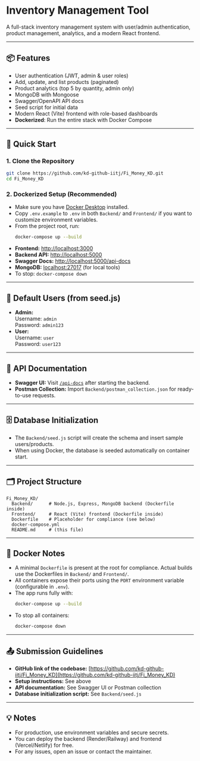 # Inventory Management Tool

A full-stack inventory management system with user/admin authentication, product management, analytics, and a modern React frontend.

---

## 📦 Features
- User authentication (JWT, admin & user roles)
- Add, update, and list products (paginated)
- Product analytics (top 5 by quantity, admin only)
- MongoDB with Mongoose
- Swagger/OpenAPI API docs
- Seed script for initial data
- Modern React (Vite) frontend with role-based dashboards
- **Dockerized**: Run the entire stack with Docker Compose

---

## 🚀 Quick Start

### 1. **Clone the Repository**
```bash
git clone https://github.com/kd-github-iitj/Fi_Money_KD.git
cd Fi_Money_KD
```

### 2. **Dockerized Setup (Recommended)**
- Make sure you have [Docker Desktop](https://www.docker.com/products/docker-desktop/) installed.
- Copy `.env.example` to `.env` in both `Backend/` and `Frontend/` if you want to customize environment variables.
- From the project root, run:
  ```bash
  docker-compose up --build
  ```
- **Frontend:** [http://localhost:3000](http://localhost:3000)
- **Backend API:** [http://localhost:5000](http://localhost:5000)
- **Swagger Docs:** [http://localhost:5000/api-docs](http://localhost:5000/api-docs)
- **MongoDB:** [localhost:27017](localhost:27017) (for local tools)
- To stop: `docker-compose down`


---

## 👤 **Default Users (from seed.js)**
- **Admin:**  
  Username: `admin`  
  Password: `admin123`
- **User:**  
  Username: `user`  
  Password: `user123`

---

## 📝 **API Documentation**
- **Swagger UI:** Visit [`/api-docs`](http://localhost:5000/api-docs) after starting the backend.
- **Postman Collection:** Import `Backend/postman_collection.json` for ready-to-use requests.

---

## 🗄️ **Database Initialization**
- The `Backend/seed.js` script will create the schema and insert sample users/products.
- When using Docker, the database is seeded automatically on container start.

---

## 🗂️ **Project Structure**
```
Fi_Money_KD/
  Backend/      # Node.js, Express, MongoDB backend (Dockerfile inside)
  Frontend/     # React (Vite) frontend (Dockerfile inside)
  Dockerfile    # Placeholder for compliance (see below)
  docker-compose.yml
  README.md     # (this file)
```

---

## 🐳 **Docker Notes**
- A minimal `Dockerfile` is present at the root for compliance. Actual builds use the Dockerfiles in `Backend/` and `Frontend/`.
- All containers expose their ports using the `PORT` environment variable (configurable in `.env`).
- The app runs fully with:
  ```bash
  docker-compose up --build
  ```
- To stop all containers:
  ```bash
  docker-compose down
  ```

---

## 📤 **Submission Guidelines**
- **GitHub link of the codebase:** [https://github.com/kd-github-iitj/Fi_Money_KD](https://github.com/kd-github-iitj/Fi_Money_KD)
- **Setup instructions:** See above
- **API documentation:** See Swagger UI or Postman collection
- **Database initialization script:** See `Backend/seed.js`

---

## 💡 **Notes**
- For production, use environment variables and secure secrets.
- You can deploy the backend (Render/Railway) and frontend (Vercel/Netlify) for free.
- For any issues, open an issue or contact the maintainer. 
